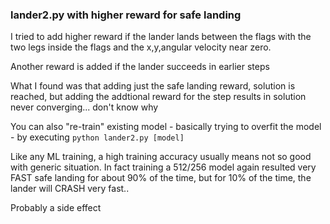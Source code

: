 ### lander2.py with higher reward for safe landing
I tried to add higher reward if the lander lands between the flags with the two legs inside the flags and the x,y,angular velocity near zero.

Another reward is added if the lander succeeds in earlier steps

What I found was that adding just the safe landing reward, solution is reached, but adding the addtional reward for the step results in solution never converging... don't know why

You can also "re-train" existing model - basically trying to overfit the model - by executing `python lander2.py [model]`

Like any ML training, a high training accuracy usually means not so good with generic situation.  In fact training a 512/256 model again resulted very FAST safe landing for about 90% of the time, but for 10% of the time, the lander will CRASH very fast..

Probably a side effect